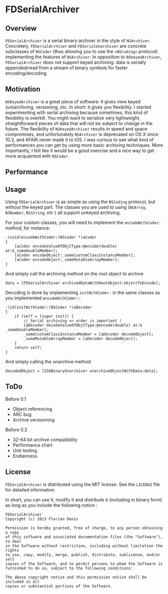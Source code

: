 # FDSerialArchiver

## Overview

`FDSerialArchiver` is a serial binary archiver in the style of `NSArchiver`. 
Concretely, `FDSerialArchiver` and `FDSerialUnarchiver` are concrete subclasses of `NSCoder` (thus allowing you to use the `<NSCoding>` protocol) implementing the features of `NSArchiver`.
In opposition to `NSKeyedArchiver`, `FDSerialArchiver` does not support keyed archiving: data is serially appended/read from a stream of binary symbols for faster encoding/decoding.

## Motivation

`NSKeyedArchiver` is a great piece of software: it gives view keyed (un)archiving, versioning, *etc*. In short: it gives you flexibility. 
I started experimenting with serial archiving because sometimes, this kind of flexibility is overkill. You might want to serialize very lightweight, straightforward pieces of data that will not be subject to change in the future. The flexibility of `NSKeyedArchiver` results in speed and space compromises, and unfortunately `NSArchiver` is deprecated on OS X since 10.2, and AFAIK never made it to iOS. I was curious to see what kind of performances you can get by using more basic archiving techniques.
More importantly, I felt like it would be a good exercise and a nice way to get more acquainted with `NSCoder`. 

## Performance

## Usage

Using `FDSerialArchiver` is as simple as using the `NSCoding` protocol, but without the keyed part.
The classes you are used to using (`NSArray`, `NSNumber`, `NSString`, *etc* ) all support unkeyed archiving.

For your custom classes, you will need to implement the `encodeWithCoder:` method, for instance: 

    -(void)encodeWithCoder:(NSCoder *)aCoder
    {
        [aCoder encodeValueOfObjCType:@encode(double) at:&_someDoubleMember];
        [aCoder encodeObject:_someCustomClassInstanceMember];
        [aCoder encodeObject:_someMutableArrayMember];
    }
    
And simply call the archiving method on the root object to archive

    data = [FDSerialArchiver archivedDataWithRootObject:objectToEncode];
    
    
Decoding is done by implementing `initWithCoder:` in the same classes as you implemented `encodeWithCoder:`:

    -(id)initWithCoder:(NSCoder *)aDecoder
    {
        if (self = [super init]) {
            // Serial archiving => order is important !
            [aDecoder decodeValueOfObjCType:@encode(double) at:& _someDoubleMember];
            _someCustomClassInstanceMember = [aDecoder decodeObject];
            _someMutableArrayMember = [aDecoder decodeObject]; 
        }
        return self;
    }

And simply calling the unarchive method

    decodedObject = [ISUBinaryUnarchiver unarchiveObjectWithData:data];

    

## ToDo

 Before 0.1
 - Object referencing
 - ARC bug
 - Archive versionning
 
 Before 0.2
 - 32-64 bit archive compatibility 
 - Performance chart
 - Unit testing
 - Endianness
   
## License

`FDSerialArchiver` is distributed using the MIT license. See the `LICENSE` file for detailed information

In short, you can use it, modify it and distribute it (including in binary form) as long as you include the following notice :


    FDSerialArchiver
    Copyright (c) 2013 Florian Denis
    
    Permission is hereby granted, free of charge, to any person obtaining a copy
    of this software and associated documentation files (the "Software"), to deal
    in the Software without restriction, including without limitation the rights
    to use, copy, modify, merge, publish, distribute, sublicense, and/or sell
    copies of the Software, and to permit persons to whom the Software is
    furnished to do so, subject to the following conditions:
    
    The above copyright notice and this permission notice shall be included in all
    copies or substantial portions of the Software.

